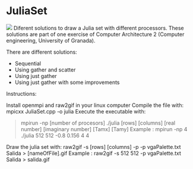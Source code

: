 JuliaSet
========
<img src="http://i.imgur.com/RAOgAer.png" />
Diferent solutions to draw a Julia set with different processors.
These solutions are part of one exercise of Computer Architecture 2 (Computer engineering, University of Granada).

There are different solutions:

* Sequential
* Using gather and scatter
* Using just gather
* Using just gather with some improvements

Instructions:

Install openmpi and raw2gif in your linux computer
Compile the file with: mpicxx JuliaSet.cpp -o julia
Execute the executable with:
>mpirun -np [number of procesors] ./julia [rows] [columns] [real number] [imaginary number] [Tamx] [Tamy]
>Example : mpirun -np 4 ./julia 512 512 -0.8 0.156 4 4

Draw the julia set with:
raw2gif -s [rows] [columns] -p -p vgaPalette.txt Salida > [nameOfFile].gif
Example : raw2gif -s 512 512 -p vgaPalette.txt Salida > salida.gif

